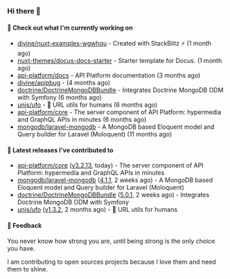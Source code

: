 ### Hi there 👋

#### 👷 Check out what I'm currently working on

- [divine/nuxt-examples-wgwhqu](https://github.com/divine/nuxt-examples-wgwhqu) - Created with StackBlitz ⚡️ (1 month ago)
- [nuxt-themes/docus-docs-starter](https://github.com/nuxt-themes/docus-docs-starter) - Starter template for Docus. (1 month ago)
- [api-platform/docs](https://github.com/api-platform/docs) - API Platform documentation (3 months ago)
- [divine/apipbug](https://github.com/divine/apipbug) -  (4 months ago)
- [doctrine/DoctrineMongoDBBundle](https://github.com/doctrine/DoctrineMongoDBBundle) - Integrates Doctrine MongoDB ODM with Symfony (6 months ago)
- [unjs/ufo](https://github.com/unjs/ufo) - 🔗 URL utils for humans (6 months ago)
- [api-platform/core](https://github.com/api-platform/core) - The server component of API Platform: hypermedia and GraphQL APIs in minutes (6 months ago)
- [mongodb/laravel-mongodb](https://github.com/mongodb/laravel-mongodb) - A MongoDB based Eloquent model and Query builder for Laravel (Moloquent) (11 months ago)

#### 🔭 Latest releases I've contributed to

- [api-platform/core](https://github.com/api-platform/core) ([v3.2.13](https://github.com/api-platform/core/releases/tag/v3.2.13), today) - The server component of API Platform: hypermedia and GraphQL APIs in minutes
- [mongodb/laravel-mongodb](https://github.com/mongodb/laravel-mongodb) ([4.1.1](https://github.com/mongodb/laravel-mongodb/releases/tag/4.1.1), 2 weeks ago) - A MongoDB based Eloquent model and Query builder for Laravel (Moloquent)
- [doctrine/DoctrineMongoDBBundle](https://github.com/doctrine/DoctrineMongoDBBundle) ([5.0.1](https://github.com/doctrine/DoctrineMongoDBBundle/releases/tag/5.0.1), 2 weeks ago) - Integrates Doctrine MongoDB ODM with Symfony
- [unjs/ufo](https://github.com/unjs/ufo) ([v1.3.2](https://github.com/unjs/ufo/releases/tag/v1.3.2), 2 months ago) - 🔗 URL utils for humans

#### 💬 Feedback
You never know how strong you are, until being strong is the only choice you have.

I am contributing to open sources projects because I love them and need them to shine.
